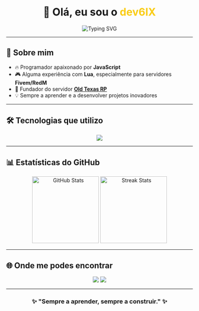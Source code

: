 <h1 align="center">
  👋 Olá, eu sou o <span style="color:#facc15;">dev6IX</span>
</h1>

<p align="center">
  <img src="https://readme-typing-svg.demolab.com?font=Fira+Code&size=22&pause=1000&color=FACC15&center=true&vCenter=true&width=600&lines=💻+Programador+JavaScript;📜+Experiência+com+Lua+para+RedM;🚀+A+criar+projetos+únicos+no+GitHub;🤠+Fundador+do+servidor+Old+Texas+RP" alt="Typing SVG" />
</p>

---

## 🚀 Sobre mim
- 🔥 Programador apaixonado por **JavaScript**  
- 🎮 Alguma experiência com **Lua**, especialmente para servidores **Fivem/RedM**  
- 🌵 Fundador do servidor **[Old Texas RP](https://discord.gg/oldtexas)**  
- 💡 Sempre a aprender e a desenvolver projetos inovadores  

---

## 🛠️ Tecnologias que utilizo
<p align="center">
  <img src="https://skillicons.dev/icons?i=js,lua,nodejs,discord,git,github,vscode,prisma" />
</p>

---

## 📊 Estatísticas do GitHub
<p align="center">
  <img src="https://github-readme-stats.vercel.app/api?username=dev6IX&show_icons=true&theme=radical" alt="GitHub Stats" height="180"/>
  <img src="https://github-readme-streak-stats.herokuapp.com/?user=dev6IX&theme=radical" alt="Streak Stats" height="180"/>
</p>

---

## 🌐 Onde me podes encontrar
<p align="center">
  <a href="https://discord.gg/oldtexas"><img src="https://img.shields.io/badge/Discord-OldTexasRP-5865F2?style=for-the-badge&logo=discord&logoColor=white" /></a>
  <a href="https://github.com/dev6IX"><img src="https://img.shields.io/badge/GitHub-dev6IX-black?style=for-the-badge&logo=github" /></a>
</p>

---

<h3 align="center">✨ "Sempre a aprender, sempre a construir." ✨</h3>

